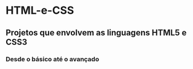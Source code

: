 # HTML-e-CSS

## Projetos que envolvem as linguagens HTML5 e CSS3

### Desde o básico até o avançado

